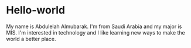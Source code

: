 # Hello-world
My name is Abdulelah Almubarak. I'm from Saudi Arabia and my major is MIS. I'm interested in technology and I like learning new ways to make the world a better place.    
